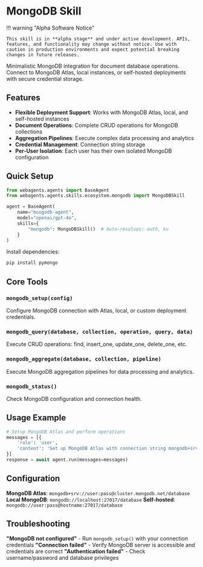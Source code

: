 # MongoDB Skill

!!! warning "Alpha Software Notice"

    This skill is in **alpha stage** and under active development. APIs, features, and functionality may change without notice. Use with caution in production environments and expect potential breaking changes in future releases.

Minimalistic MongoDB integration for document database operations. Connect to MongoDB Atlas, local instances, or self-hosted deployments with secure credential storage.

## Features

- **Flexible Deployment Support**: Works with MongoDB Atlas, local, and self-hosted instances
- **Document Operations**: Complete CRUD operations for MongoDB collections
- **Aggregation Pipelines**: Execute complex data processing and analytics
- **Credential Management**: Connection string storage
- **Per-User Isolation**: Each user has their own isolated MongoDB configuration

## Quick Setup

```python
from webagents.agents import BaseAgent
from webagents.agents.skills.ecosystem.mongodb import MongoDBSkill

agent = BaseAgent(
    name="mongodb-agent",
    model="openai/gpt-4o",
    skills={
        "mongodb": MongoDBSkill()  # Auto-resolves: auth, kv
    }
)
```

Install dependencies:
```bash
pip install pymongo
```

## Core Tools

### `mongodb_setup(config)`
Configure MongoDB connection with Atlas, local, or custom deployment credentials.

### `mongodb_query(database, collection, operation, query, data)`
Execute CRUD operations: find, insert_one, update_one, delete_one, etc.

### `mongodb_aggregate(database, collection, pipeline)`
Execute MongoDB aggregation pipelines for data processing and analytics.

### `mongodb_status()`
Check MongoDB configuration and connection health.

## Usage Example

```python
# Setup MongoDB Atlas and perform operations
messages = [{
    'role': 'user',
    'content': 'Set up MongoDB Atlas with connection string mongodb+srv://user:pass@cluster.net/db, then find all active agents'
}]
response = await agent.run(messages=messages)
```

## Configuration

**MongoDB Atlas**: `mongodb+srv://user:pass@cluster.mongodb.net/database`
**Local MongoDB**: `mongodb://localhost:27017/database`
**Self-hosted**: `mongodb://user:pass@hostname:27017/database`

## Troubleshooting

**"MongoDB not configured"** - Run `mongodb_setup()` with your connection credentials
**"Connection failed"** - Verify MongoDB server is accessible and credentials are correct
**"Authentication failed"** - Check username/password and database privileges
